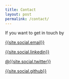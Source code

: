 ```yaml
---
title: Contact
layout: post
permalink: /contact/
---
```


If you want to get in touch by

<a href="mailto:{{site.social.email}}"><i class="fa fa-envelope"></i> {{site.social.email}}</a>

<a href="https://{{site.social.linkedin}}"><i class="fa fa-linkedin"></i> {{site.social.linkedin}}</a>

<a href="https://twitter.com/{{site.social.twitter}}"><i class="fa fa-twitter"></i> @{{site.social.twitter}}</a>

<a href="https://{{site.social.github}}"><i class="fa fa-github"></i> {{site.social.github}}</a>

